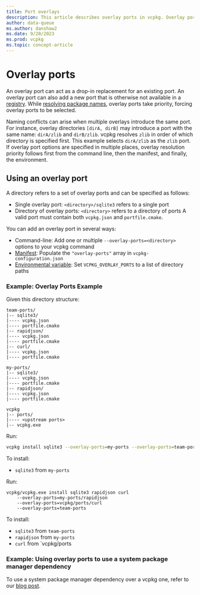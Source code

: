 ```yaml
---
title: Port overlays
description: This article describes overlay ports in vcpkg. Overlay ports are used to force a specific port definition to be used by vcpkg during the package installation process.
author: data-queue
ms.author: danshaw2
ms.date: 9/20/2023
ms.prod: vcpkg
ms.topic: concept-article
---
```


# Overlay ports

An overlay port can act as a drop-in replacement for an existing port. An overlay port can also add a new port that is otherwise not available in a [registry](../maintainers/registries.md). While [resolving package names](../users/registries.md#package-name-resolution), overlay ports take priority, forcing overlay ports to be selected.

Naming conflicts can arise when multiple overlays introduce the same port. For instance, overlay directories `[dirA, dirB]` may introduce a port with the same name: `dirA/zlib` and `dirB/zlib`. vcpkg resolves `zlib` in order of which directory is specified first. This example selects `dirA/zlib` as the `zlib` port. If overlay port options are specified in multiple places, overlay resolution priority follows first from the command line, then the manifest, and finally, the environment.

## Using an overlay port

A directory refers to a set of overlay ports and can be specified as follows: 
- Single overlay port: `<directory>/sqlite3` refers to a single port
- Directory of overlay ports: `<directory>` refers to a directory of ports
A valid port must contain both `vcpkg.json` and `portfile.cmake`.

You can add an overlay port in several ways:
* Command-line: Add one or multiple `--overlay-ports=<directory>` options to your vcpkg command
* [Manifest](../reference/vcpkg-configuration-json.md#overlay-ports): Populate the `"overlay-ports"` array in `vcpkg-configuration.json`
* [Environmental variable](../users/config-environment.md#vcpkg_overlay_ports): Set `VCPKG_OVERLAY_PORTS` to a list of directory paths

### Example: Overlay Ports Example

Given this directory structure:
```
team-ports/
|-- sqlite3/
|---- vcpkg.json
|---- portfile.cmake
|-- rapidjson/
|---- vcpkg.json
|---- portfile.cmake
|-- curl/
|---- vcpkg.json
|---- portfile.cmake

my-ports/
|-- sqlite3/
|---- vcpkg.json
|---- portfile.cmake
|-- rapidjson/
|---- vcpkg.json
|---- portfile.cmake

vcpkg
|-- ports/
|---- <upstream ports>
|-- vcpkg.exe
```

Run:
```bash
vcpkg install sqlite3 --overlay-ports=my-ports --overlay-ports=team-ports
```
To install:
- `sqlite3` from `my-ports`

Run:
```
vcpkg/vcpkg.exe install sqlite3 rapidjson curl 
    --overlay-ports=my-ports/rapidjson 
    --overlay-ports=vcpkg/ports/curl
    --overlay-ports=team-ports
```
To install:
- `sqlite3` from `team-ports`
- `rapidjson` from `my-ports`
- `curl` from `vcpkg/ports

### Example: Using overlay ports to use a system package manager dependency

To use a system package manager dependency over a vcpkg one, refer to our [blog post](https://devblogs.microsoft.com/cppblog/using-system-package-manager-dependencies-with-vcpkg/).
